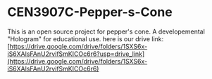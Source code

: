 # CEN3907C-Pepper-s-Cone
This is an open source project for pepper's cone. A developemental "Hologram" for educational use.
here is our drive link: [https://drive.google.com/drive/folders/1SXS6x-iS6XAlsFAnU2rvifSmKICOc6r6?usp=drive_link](https://drive.google.com/drive/folders/1SXS6x-iS6XAlsFAnU2rvifSmKICOc6r6)
